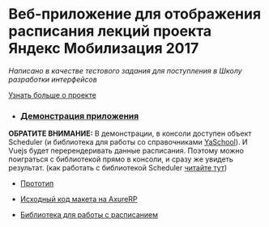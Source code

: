 # Веб-приложение для отображения расписания лекций проекта Яндекс Мобилизация 2017
_Написано в качестве тестового задания для поступления в Школу разработки интерфейсов_

[Узнать больше о проекте](https://academy.yandex.ru/events/frontend/shri_msk-2017)


* ### [Демонстрация приложения](https://cybri0nix.github.io/ya-mobilization/ ) 

**ОБРАТИТЕ ВНИМАНИЕ:** В демонстрации, в консоли доступен объект Scheduler (и библиотека для работы со справочниками [YaSchool](https://github.com/cybri0nix/scheduler)). И Vuejs будет перерендеривать данные расписания. Поэтому можно поиграться с библиотекой прямо в консоли, и сразу же увидеть результат. (как работать с библиотекой Scheduler [читайте тут](https://github.com/cybri0nix/scheduler)) 


* [Прототип](https://github.com/cybri0nix/ya-mobilization/blob/master/proto/page-schedule-view.png)
* [Исходный код макета на AxureRP](https://github.com/cybri0nix/ya-mobilization/blob/master/proto/main.rp)

* [Библиотека для работы с расписанием](https://github.com/cybri0nix/scheduler)

